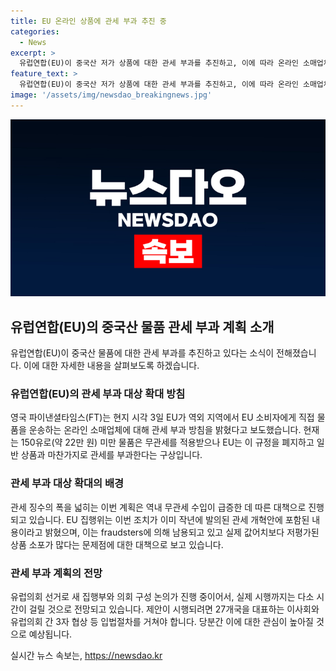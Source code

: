 ```yaml
---
title: EU 온라인 상품에 관세 부과 추진 중
categories:
  - News
excerpt: >
  유럽연합(EU)이 중국산 저가 상품에 대한 관세 부과를 추진하고, 이에 따라 온라인 소매업체에도 관세 부과 대상이 될 전망이다. 현재는 150유로 미만 물품은 무관세를 적용받지만, 이를 폐지하고 일반 상품과 마찬가지로 관세를 부과할 예정이다. 이는 역내 무관세 수입이 급증한 데 따른 대책으로, 중국 업체를 표적으로 한 통상 장벽으로 해석될 우려도 있다. 하지만 시행은 다소 시간이 걸릴 것으로 전망되며, EU 내부에서 입법절차가 필요하다.
feature_text: >
  유럽연합(EU)이 중국산 저가 상품에 대한 관세 부과를 추진하고, 이에 따라 온라인 소매업체에도 관세 부과 대상이 될 전망이다. 현재는 150유로 미만 물품은 무관세를 적용받지만, 이를 폐지하고 일반 상품과 마찬가지로 관세를 부과할 예정이다. 이는 역내 무관세 수입이 급증한 데 따른 대책으로, 중국 업체를 표적으로 한 통상 장벽으로 해석될 우려도 있다. 하지만 시행은 다소 시간이 걸릴 것으로 전망되며, EU 내부에서 입법절차가 필요하다.
image: '/assets/img/newsdao_breakingnews.jpg'
---
```


<p><img src="/assets/img/newsdao_breakingnews.jpg" alt="pcversion 속보" /></p>

<h2 data-ke-size="size26">유럽연합(EU)의 중국산 물품 관세 부과 계획 소개</h2>

<p data-ke-size="size16">유럽연합(EU)이 중국산 물품에 대한 관세 부과를 추진하고 있다는 소식이 전해졌습니다. 이에 대한 자세한 내용을 살펴보도록 하겠습니다.</p>

<h3><b>유럽연합(EU)의 관세 부과 대상 확대 방침</b></h3>

<p data-ke-size="size16">영국 파이낸셜타임스(FT)는 현지 시각 3일 EU가 역외 지역에서 EU 소비자에게 직접 물품을 운송하는 온라인 소매업체에 대해 관세 부과 방침을 밝혔다고 보도했습니다. 현재는 150유로(약 22만 원) 미만 물품은 무관세를 적용받으나 EU는 이 규정을 폐지하고 일반 상품과 마찬가지로 관세를 부과한다는 구상입니다.</p>

<h3><b>관세 부과 대상 확대의 배경</b></h3>

<p data-ke-size="size16">관세 징수의 폭을 넓히는 이번 계획은 역내 무관세 수입이 급증한 데 따른 대책으로 진행되고 있습니다. EU 집행위는 이번 조치가 이미 작년에 발의된 관세 개혁안에 포함된 내용이라고 밝혔으며, 이는 fraudsters에 의해 남용되고 있고 실제 값어치보다 저평가된 상품 소포가 많다는 문제점에 대한 대책으로 보고 있습니다.</p>

<h3><b>관세 부과 계획의 전망</b></h3>

<p data-ke-size="size16">유럽의회 선거로 새 집행부와 의회 구성 논의가 진행 중이어서, 실제 시행까지는 다소 시간이 걸릴 것으로 전망되고 있습니다. 제안이 시행되려면 27개국을 대표하는 이사회와 유럽의회 간 3자 협상 등 입법절차를 거쳐야 합니다. 당분간 이에 대한 관심이 높아질 것으로 예상됩니다.</p>
실시간 뉴스 속보는, <a href="https://newsdao.kr" rel="dofollow">https://newsdao.kr</a>


